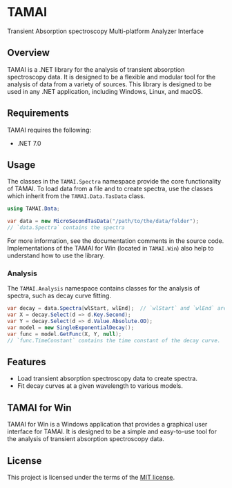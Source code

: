 
# TAMAI

Transient Absorption spectroscopy Multi-platform Analyzer Interface

## Overview

TAMAI is a .NET library for the analysis of transient absorption spectroscopy data. It is designed to be a flexible and modular tool for the analysis of data from a variety of sources.
This library is designed to be used in any .NET application, including Windows, Linux, and macOS.

## Requirements

TAMAI requires the following:

- .NET 7.0

## Usage

The classes in the `TAMAI.Spectra` namespace provide the core functionality of TAMAI.
To load data from a file and to create spectra, use the classes which inherit from the `TAMAI.Data.TasData` class.

```csharp
using TAMAI.Data;

var data = new MicroSecondTasData("/path/to/the/data/folder");
// `data.Spectra` contains the spectra
```

For more information, see the documentation comments in the source code.
Implementations of the TAMAI for Win (located in `TAMAI.Win`) also help to understand how to use the library.

### Analysis

The `TAMAI.Analysis` namespace contains classes for the analysis of spectra, such as decay curve fitting.

```csharp
var decay = data.Spectra[wlStart, wlEnd];  // `wlStart` and `wlEnd` are the start and end wavelengths of the decay curve.
var X = decay.Select(d => d.Key.Second);
var Y = decay.Select(d => d.Value.Absolute.OD);
var model = new SingleExponentialDecay();
var func = model.GetFunc(X, Y, null);
// `func.TimeConstant` contains the time constant of the decay curve.
```

## Features

- Load transient absorption spectroscopy data to create spectra.
- Fit decay curves at a given wavelength to various models.

## TAMAI for Win

TAMAI for Win is a Windows application that provides a graphical user interface for TAMAI. It is designed to be a simple and easy-to-use tool for the analysis of transient absorption spectroscopy data.

## License

This project is licensed under the terms of the [MIT license](https://choosealicense.com/licenses/mit/).
